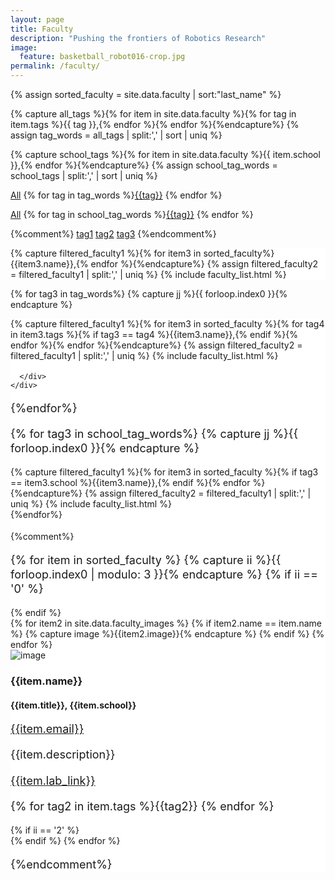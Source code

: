 ```yaml
---
layout: page
title: Faculty
description: "Pushing the frontiers of Robotics Research"
image:
  feature: basketball_robot016-crop.jpg
permalink: /faculty/
---
```


<style type="text/css">
  .noborder {border:0px;
  border-color:rgb(255,255,255);
  box-shadow:none;
  background-color:rgb(255,255,255);}
  .panel p {font-size: 1.125rem;
line-height: 1.44rem;}

  </style>

{% assign sorted_faculty = site.data.faculty | sort:"last_name" %}


{% capture all_tags %}{% for item in site.data.faculty %}{% for tag in item.tags %}{{ tag }},{% endfor %}{% endfor %}{%endcapture%}
{% assign tag_words = all_tags | split:',' | sort | uniq %}

{% capture school_tags %}{% for item in site.data.faculty %}{{ item.school }},{% endfor %}{%endcapture%}
{% assign school_tag_words = school_tags | split:',' | sort | uniq %}

<p><a data-toggle="collapse" data-parent="#accordion" href="#all"><span class="badge">All</span></a> {% for tag in tag_words %}<a data-toggle="collapse" data-parent="#accordion" href="#{{tag}}"><span class="badge">{{tag}}</span></a> {% endfor %}</p>
<p><a data-toggle="collapse" data-parent="#accordion" href="#all"><span class="badge">All</span></a> {% for tag in school_tag_words %}<a data-toggle="collapse" data-parent="#accordion" href="#{{tag}}"><span class="badge">{{tag}}</span></a> {% endfor %}</p>

{%comment%}
<a data-toggle="collapse" data-parent="#accordion" href="#collapse1"><span class="badge">tag1</span></a>
<a data-toggle="collapse" data-parent="#accordion" href="#collapse2"><span class="badge">tag2</span></a>
<a data-toggle="collapse" data-parent="#accordion" href="#collapse3"><span class="badge">tag3</span></a>
{%endcomment%}


<div class="panel-group" id="accordion">
  <div class="noborder panel panel-default">
    <div id="all" class="panel-collapse collapse in">
      {% capture filtered_faculty1 %}{% for item3 in sorted_faculty%}{{item3.name}},{% endfor %}{%endcapture%}
      {% assign filtered_faculty2 = filtered_faculty1 | split:',' | uniq %}
      {% include faculty_list.html %}
    </div>
  </div>

  {% for tag3 in tag_words%}
    {% capture jj %}{{ forloop.index0 }}{% endcapture %}
    <div class="noborder panel panel-default">
      <div id="{{tag3}}" class="panel-collapse collapse">
        {% capture filtered_faculty1 %}{% for item3 in sorted_faculty %}{% for tag4 in item3.tags %}{% if tag3 == tag4 %}{{item3.name}},{% endif %}{% endfor %}{% endfor %}{%endcapture%}
        {% assign filtered_faculty2 = filtered_faculty1 | split:',' | uniq %}
        {% include faculty_list.html %}
        
      </div>
    </div>
  {%endfor%}

  {% for tag3 in school_tag_words%}
    {% capture jj %}{{ forloop.index0 }}{% endcapture %}
    <div class="noborder panel panel-default">
      <div id="{{tag3}}" class="panel-collapse collapse">
        {% capture filtered_faculty1 %}{% for item3 in sorted_faculty %}{% if tag3 == item3.school %}{{item3.name}},{% endif %}{% endfor %}{%endcapture%}
        {% assign filtered_faculty2 = filtered_faculty1 | split:',' | uniq %}
        {% include faculty_list.html %}
      </div>
    </div>
  {%endfor%}  
</div>
{%comment%}




{% for item in sorted_faculty %}
{% capture ii %}{{ forloop.index0 | modulo: 3 }}{% endcapture %}
{% if ii == '0' %}
<div class="row">
{% endif %}
<div class="col-sm-4">
{% for item2 in site.data.faculty_images %}
{% if item2.name == item.name %}
{% capture image %}{{item2.image}}{% endcapture %}     
{% endif %}
{% endfor %}
<div class="thumbnail">
<img class="img-responsive" src="{{site.base_path}}/assets/headshots/{{image}}" alt="image">
<div class="caption">
<h3>{{item.name}}</h3>
<h4>{{item.title}}, {{item.school}}</h4>
<p><a href="email:{{item.email}}">{{item.email}}</a></p>
<p>{{item.description}}</p>
<p><a href="{{item.lab_link}}" title="{{item.lab_link}}" target="_blank">{{item.lab_link}} <i class="fa fa-external-link"></i></a></p>
<p>{% for tag2 in item.tags %}<span class="badge">{{tag2}}</span> {% endfor %}</p>
</div>
</div>
</div>
{% if ii == '2' %}
</div>
{% endif %}
{% endfor %}



{%endcomment%}
